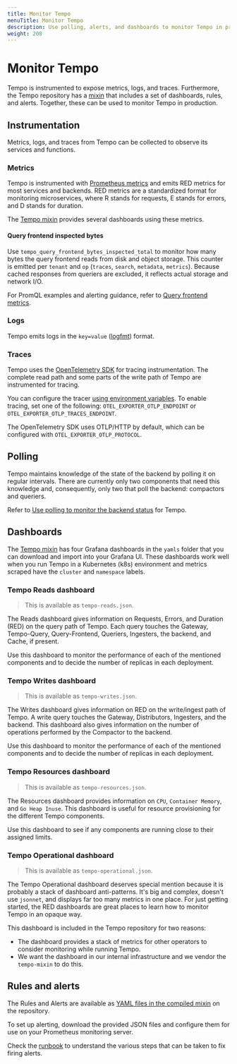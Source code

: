 ```yaml
---
title: Monitor Tempo
menuTitle: Monitor Tempo
description: Use polling, alerts, and dashboards to monitor Tempo in production.
weight: 200
---
```


# Monitor Tempo

Tempo is instrumented to expose metrics, logs, and traces.
Furthermore, the Tempo repository has a [mixin](https://github.com/grafana/tempo/tree/main/operations/tempo-mixin) that includes a
set of dashboards, rules, and alerts.
Together, these can be used to monitor Tempo in production.

## Instrumentation

Metrics, logs, and traces from Tempo can be collected to observe its services and functions.

### Metrics

Tempo is instrumented with [Prometheus metrics](https://prometheus.io/) and emits RED metrics for most services and backends.
RED metrics are a standardized format for monitoring microservices, where R stands for requests, E stands for errors, and D stands for duration.

The [Tempo mixin](#dashboards) provides several dashboards using these metrics.

#### Query frontend inspected bytes

Use `tempo_query_frontend_bytes_inspected_total` to monitor how many bytes the query frontend reads from disk and object storage.
This counter is emitted per `tenant` and `op` (`traces`, `search`, `metadata`, `metrics`).
Because cached responses from queriers are excluded, it reflects actual storage and network I/O.

For PromQL examples and alerting guidance, refer to [Query frontend metrics](./query-frontend-metrics/).

### Logs

Tempo emits logs in the `key=value` ([logfmt](https://brandur.org/logfmt)) format.

### Traces

Tempo uses the [OpenTelemetry SDK](https://github.com/open-telemetry/opentelemetry-go) for tracing instrumentation.
The complete read path and some parts of the write path of Tempo are instrumented for tracing.

You can configure the tracer [using environment variables](https://opentelemetry.io/docs/languages/sdk-configuration/otlp-exporter/).
To enable tracing, set one of the following: `OTEL_EXPORTER_OTLP_ENDPOINT` or `OTEL_EXPORTER_OTLP_TRACES_ENDPOINT`.

The OpenTelemetry SDK uses OTLP/HTTP by default, which can be configured with `OTEL_EXPORTER_OTLP_PROTOCOL`.

## Polling

Tempo maintains knowledge of the state of the backend by polling it on regular intervals.
There are currently only two components that need this knowledge and, consequently, only two that poll the backend: compactors and queriers.

Refer to [Use polling to monitor the backend status](polling/) for Tempo.

## Dashboards

The [Tempo mixin](https://github.com/grafana/tempo/tree/main/operations/tempo-mixin) has four Grafana dashboards in the `yamls` folder that you can download and import into your Grafana UI.
These dashboards work well when you run Tempo in a Kubernetes (k8s) environment and metrics scraped have the
`cluster` and `namespace` labels.

### Tempo Reads dashboard

> This is available as `tempo-reads.json`.

The Reads dashboard gives information on Requests, Errors, and Duration (RED) on the query path of Tempo.
Each query touches the Gateway, Tempo-Query, Query-Frontend, Queriers, Ingesters, the backend, and Cache, if present.

Use this dashboard to monitor the performance of each of the mentioned components and to decide the number of
replicas in each deployment.

### Tempo Writes dashboard

> This is available as `tempo-writes.json`.

The Writes dashboard gives information on RED on the write/ingest path of Tempo.
A write query touches the Gateway, Distributors, Ingesters, and the backend.
This dashboard also gives information
on the number of operations performed by the Compactor to the backend.

Use this dashboard to monitor the performance of each of the mentioned components and to decide the number of
replicas in each deployment.

### Tempo Resources dashboard

> This is available as `tempo-resources.json`.

The Resources dashboard provides information on `CPU`, `Container Memory`, and `Go Heap Inuse`.
This dashboard is useful for resource provisioning for the different Tempo components.

Use this dashboard to see if any components are running close to their assigned limits.

### Tempo Operational dashboard

> This is available as `tempo-operational.json`.

The Tempo Operational dashboard deserves special mention because it is probably a stack of dashboard anti-patterns.
It's big and complex, doesn't use `jsonnet`, and displays far too many metrics in one place.
For just getting started, the RED dashboards are great places to learn how to monitor Tempo in an opaque way.

This dashboard is included in the Tempo repository for two reasons:

- The dashboard provides a stack of metrics for other operators to consider monitoring while running Tempo.
- We want the dashboard in our internal infrastructure and we vendor the `tempo-mixin` to do this.

## Rules and alerts

The Rules and Alerts are available as [YAML files in the compiled mixin](https://github.com/grafana/tempo/tree/main/operations/tempo-mixin-compiled) on the repository.

To set up alerting, download the provided JSON files and configure them for use on your Prometheus monitoring server.

Check the [runbook](https://github.com/grafana/tempo/blob/main/operations/tempo-mixin/runbook.md) to understand the
various steps that can be taken to fix firing alerts.
